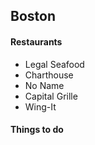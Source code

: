 ## Boston

#### Restaurants
- Legal Seafood
- Charthouse
- No Name
- Capital Grille
- Wing-It

#### Things to do
